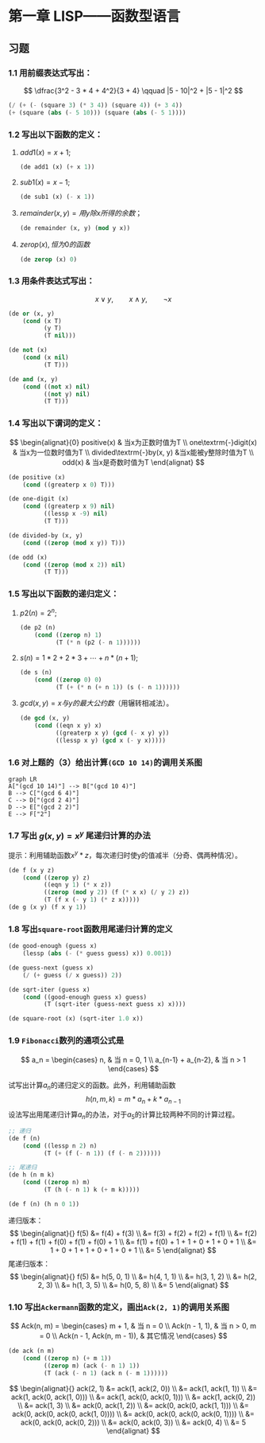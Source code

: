 # 第一章 LISP——函数型语言

## 习题

### 1.1 用前缀表达式写出：

$$
\dfrac{3^2 - 3 * 4 + 4^2}{3 + 4} \qquad |5 - 10|^2 + |5 - 1|^2
$$

```lisp
(/ (+ (- (square 3) (* 3 4)) (square 4)) (+ 3 4))
(+ (square (abs (- 5 10))) (square (abs (- 5 1))))
```

### 1.2 写出以下函数的定义：

1. $add1(x) = x + 1;$

   ```lisp
   (de add1 (x) (+ x 1))
   ```

2. $sub1(x) = x - 1;$

   ```lisp
   (de sub1 (x) (- x 1))
   ```

3. $remainder(x, y) = 用y除x所得的余数；$

   ```lisp
   (de remainder (x, y) (mod y x))
   ```

4. $zerop(x), 恒为0的函数$

   ```lisp
   (de zerop (x) 0)
   ```

### 1.3 用条件表达式写出：

$$
x \lor y, \qquad x \land y, \qquad \lnot x
$$

```lisp
(de or (x, y)
    (cond (x T)
          (y T)
          (T nil)))

(de not (x)
    (cond (x nil)
          (T T)))

(de and (x, y)
    (cond ((not x) nil)
          ((not y) nil)
          (T T)))
```

### 1.4 写出以下谓词的定义：

$$
\begin{alignat}{0}
positive(x) & 当x为正数时值为T \\
one\textrm{-}digit(x) & 当x为一位数时值为T \\
divided\textrm{-}by(x, y) &当x能被y整除时值为T \\
odd(x) & 当x是奇数时值为T
\end{alignat}
$$

```lisp
(de positive (x)
	(cond ((greaterp x 0) T)))

(de one-digit (x)
	(cond ((greaterp x 9) nil)
	      ((lessp x -9) nil)
	      (T T)))

(de divided-by (x, y)
    (cond ((zerop (mod x y)) T)))

(de odd (x)
    (cond ((zerop (mod x 2)) nil)
          (T T)))
```

### 1.5 写出以下函数的递归定义：

1. $p2(n) = 2^n;$

   ```lisp
   (de p2 (n)
       (cond ((zerop n) 1)
             (T (* n (p2 (- n 1))))))
   ```

2. $s(n) = 1 * 2 + 2 * 3 + \cdots + n * (n + 1);$

   ```lisp
   (de s (n)
       (cond ((zerop 0) 0)
             (T (+ (* n (+ n 1)) (s (- n 1))))))
   ```

3. $gcd(x, y) = x 与 y 的最大公约数$（用辗转相减法）。

   ```lisp
   (de gcd (x, y)
       (cond ((eqn x y) x)
             ((greaterp x y) (gcd (- x y) y))
             ((lessp x y) (gcd x (- y x)))))
   ```

### 1.6 对上题的（3）给出计算`(GCD 10 14)`的调用关系图

```mermaid
graph LR
A["(gcd 10 14)"] --> B["(gcd 10 4)"]
B --> C["(gcd 6 4)"]
C --> D["(gcd 2 4)"]
D --> E["(gcd 2 2)"]
E --> F["2"]
```

### 1.7 写出 $g(x, y) = x^y$ 尾递归计算的办法

提示：利用辅助函数$x^y * z$，每次递归时使y的值减半（分奇、偶两种情况）。

```lisp
(de f (x y z)
    (cond ((zerop y) z)
          ((eqn y 1) (* x z))
          ((zerop (mod y 2)) (f (* x x) (/ y 2) z))
          (T (f x (- y 1) (* z x)))))
(de g (x y) (f x y 1))
```

### 1.8 写出`square-root`函数用尾递归计算的定义

```lisp
(de good-enough (guess x)
    (lessp (abs (- (* guess guess) x)) 0.001))

(de guess-next (guess x)
    (/ (+ guess (/ x guess)) 2))

(de sqrt-iter (guess x)
    (cond ((good-enough guess x) guess)
          (T (sqrt-iter (guess-next guess x) x))))

(de square-root (x) (sqrt-iter 1.0 x))
```

### 1.9 `Fibonacci`数列的通项公式是

$$
a_n = \begin{cases}
n, & 当 n = 0, 1 \\
a_{n-1} + a_{n-2}, & 当 n > 1
\end{cases}
$$

试写出计算$a_n$的递归定义的函数。此外，利用辅助函数
$$
h(n, m, k) = m * a_n + k * a_{n-1}
$$
设法写出用尾递归计算$a_n$的办法，对于$a_5$的计算比较两种不同的计算过程。

```lisp
;; 递归
(de f (n)
    (cond ((lessp n 2) n)
          (T (+ (f (- n 1)) (f (- n 2))))))

;; 尾递归
(de h (n m k)
    (cond ((zerop n) m)
          (T (h (- n 1) k (+ m k)))))

(de f (n) (h n 0 1))
```

递归版本：
$$
\begin{alignat}{}
f(5) &= f(4) + f(3) \\
&= f(3) + f(2) + f(2) + f(1) \\
&= f(2) + f(1) + f(1) + f(0) + f(1) + f(0) + 1 \\
&= f(1) + f(0) + 1 + 1 + 0 + 1 + 0 + 1 \\
&= 1 + 0 + 1 + 1 + 0 + 1 + 0 + 1 \\
&= 5
\end{alignat}
$$
尾递归版本：
$$
\begin{alignat}{}
f(5) &= h(5, 0, 1) \\
&= h(4, 1, 1) \\
&= h(3, 1, 2) \\
&= h(2, 2, 3) \\
&= h(1, 3, 5) \\
&= h(0, 5, 8) \\
&= 5
\end{alignat}
$$

### 1.10 写出`Ackermann`函数的定义，画出`Ack(2, 1)`的调用关系图

$$
Ack(n, m) = \begin{cases}
m + 1, & 当 n = 0 \\
Ack(n - 1, 1), & 当 n > 0, m = 0 \\
Ack(n - 1, Ack(n, m - 1)), & 其它情况
\end{cases}
$$

```lisp
(de ack (n m)
    (cond ((zerop n) (+ m 1))
          ((zerop m) (ack (- n 1) 1))
          (T (ack (- n 1) (ack n (- m 1))))))
```

$$
\begin{alignat}{}
ack(2, 1) &= ack(1, ack(2, 0)) \\
&= ack(1, ack(1, 1)) \\
&= ack(1, ack(0, ack(1, 0))) \\
&= ack(1, ack(0, ack(0, 1))) \\
&= ack(1, ack(0, 2)) \\
&= ack(1, 3) \\
&= ack(0, ack(1, 2)) \\
&= ack(0, ack(0, ack(1, 1))) \\
&= ack(0, ack(0, ack(0, ack(1, 0)))) \\
&= ack(0, ack(0, ack(0, ack(0, 1)))) \\
&= ack(0, ack(0, ack(0, 2))) \\
&= ack(0, ack(0, 3)) \\
&= ack(0, 4) \\
&= 5
\end{alignat}
$$

